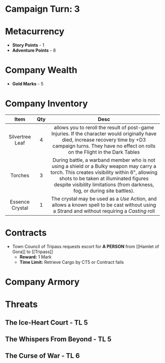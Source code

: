 # Campaign Turn: 3
# Metacurrency
- **Story Points** - 1
- **Adventure Points** - 8
# Company Wealth
- **Gold Marks** - 5

# Company Inventory

|      Item       | Qty |                                                                                                                               Desc                                                                                                                               |
|:---------------:|:---:|:----------------------------------------------------------------------------------------------------------------------------------------------------------------------------------------------------------------------------------------------------------------:|
| Silvertree Leaf |  4  |                         allows you to reroll the result of post-game Injuries. If the character would originally have died, increase recovery time by +D3 campaign turns.  They have no effect on rolls on the Flight in the Dark Tables                         |
|     Torches     |  3  | During battle, a warband member who is not using a shield or a Bulky weapon may carry a torch. This creates visibility within 6", allowing shots to be taken at illuminated figures despite visibility limitations (from darkness, fog, or during site battles). |
| Essence Crystal |  1  | The crystal may be used as a *Use* Action, and allows a known spell to be cast without using a Strand and without requiring a *Casting* roll                                                                                                                                                                                                                                                                 |

# Contracts
- Town Council of Tripass requests escort for **A PERSON** from [[Hamlet of Gora]] to [[Tripass]]
	- **Reward:** 1 Mark
	- **Time Limit:** Retrieve Cargo by CT5 or Contract fails
# Company Armory

# Threats
## The Ice-Heart Court - TL 5
## The Whispers From Beyond - TL 5
## The Curse of War - TL 6